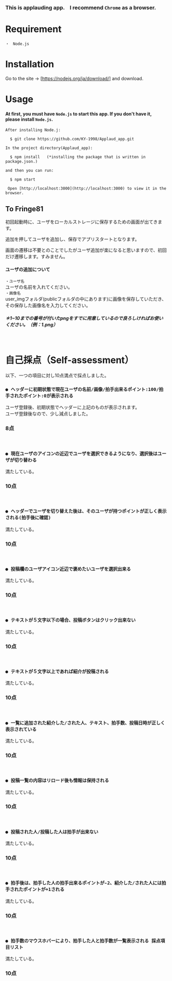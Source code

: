 ### This is applauding app.　I recommend `Chrome` as a browser.

# Requirement
`・　Node.js`

# Installation
Go to the site -> [https://nodejs.org/ja/download/] and download.

# Usage

#### At first, you must have `Node.js` to start this app. If you don't have it, please install `Node.js`.
```
After installing Node.j:

  $ git clone https://github.com/KY-1998/Applaud_app.git

In the project directory(Applaud_app):

  $ npm install   (*installing the package that is written in package.json.)

and then you can run:

  $ npm start

 Open [http://localhost:3000](http://localhost:3000) to view it in the browser.
```
## To Fringe81

初回起動時に、ユーザをローカルストレージに保存するための画面が出てきます。<br />

追加を押してユーザを追加し、保存でアプリスタートとなります。<br />

画面の遷移は不要とのことでしたがユーザ追加が楽になると思いますので、初回だけ遷移します。すみません。<br />


#### ユーザの追加について

`・ユーザ名`<br />
ユーザの名前を入れてください。
<br />
`・画像名`<br />
user_imgフォルダ(publicフォルダの中にあります)に画像を保存していただき、その保存した画像名を入力してください。<br />
##### ＊1~10までの番号が付いたpngをすでに用意しているので良ろしければお使いください。（例：1.png）
<br />



# 自己採点（Self-assessment）

以下、一つの項目に対し10点満点で採点しました。<br />
### `● ヘッダーに初期状態で現在ユーザの名前/画像/拍手出来るポイント:100/拍手されたポイント:0が表示される`
ユーザ登録後、初期状態でヘッダーに上記のものが表示されます。<br />
ユーザ登録後なので、少し減点しました。<br />
### 8点
<br />

### `● 現在ユーザのアイコンの近辺でユーザを選択できるようになり、選択後はユーザが切り替わる`
満たしている。<br />
### 10点
<br />

### `● ヘッダーでユーザを切り替えた後は、そのユーザが持つポイントが正しく表示される(拍手後に確認)`
満たしている。<br />
### 10点
<br />

### `● 投稿欄のユーザアイコン近辺で褒めたいユーザを選択出来る`
満たしている。<br />
### 10点
<br />

### `● テキストが５文字以下の場合、投稿ボタンはクリック出来ない`
満たしている。<br />
### 10点
<br />

### `● テキストが５文字以上であれば紹介が投稿される`
満たしている。<br />
### 10点
<br />

### `● 一覧に追加された紹介した/された人、テキスト、拍手数、投稿日時が正しく表示されている`
満たしている。<br />
### 10点
<br />

### `● 投稿一覧の内容はリロード後も情報は保持される`
満たしている。<br />
### 10点
<br />

### `● 投稿された人/投稿した人は拍手が出来ない`
満たしている。
### 10点
<br />

### `● 拍手後は、拍手した人の拍手出来るポイントが-2、紹介した/された人には拍手されたポイントが+1される`
満たしている。
### 10点
<br />


### `● 拍手数のマウスホバーにより、拍手した人と拍手数が一覧表示される 採点項目リスト`
満たしている。
### 10点
<br />
